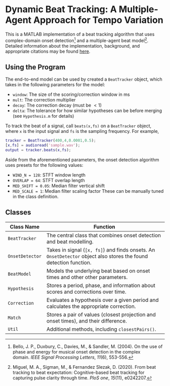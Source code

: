 # Dynamic Beat Tracking: A Multiple-Agent Approach for Tempo Variation

This is a MATLAB implementation of a beat tracking algorithm that uses complex-domain onset detection[^1] and a multiple-agent beat model[^2]. Detailed information about the implementation, background, and appropriate citations may be found <a href="https://drive.google.com/file/d/1yR6SkaxDkEOfPfXmfeYw10AJ6-bOod9W/view?usp=sharing">here</a>.

## Using the Program

The end-to-end model can be used by created a `BeatTracker` object, which takes in the following parameters for the model:
- `window`: The size of the scoring/correction window in ms
- `mult`: The correction multiplier
- `decay`: The correction decay (must be $<1$)
- `delta`: The tolerance for how similar hypotheses can be before merging (see `Hypothesis.m` for details)

To track the beat of a signal, call `beats(x,fs)` on a `BeatTracker` object, where `x` is the input signal and `fs` is the sampling frequency. For example,
```matlab
tracker = BeatTracker(400,4,0.0001,0.5);
[x,fs] = audioread('sample.wav');
output = tracker.beats(x,fs);
```

Aside from the aforementioned parameters, the onset detection algorithm uses presets for the following values:
- `WIND_N = 128`: STFT window length
- `OVERLAP = 64`: STFT overlap length
- `MED_SHIFT = 0.05`: Median filter vertical shift
- `MED_SCALE = 1`: Median filter scaling factor
These can be manually tuned in the class definition.

## Classes

| Class Name | Function |
|-|-|
| `BeatTracker` | The central class that combines onset detection and beat modelling. |
| `OnsetDetector` | Takes in signal (`[x, fs]`) and finds onsets. An `OnsetDetector` object also stores the found detection function. |
| `BeatModel` | Models the underlying beat based on onset times and other other parameters. |
| `Hypothesis` | Stores a period, phase, and information about scores and corrections over time. |
| `Correction` | Evaluates a hypothesis over a given period and calculates the appropriate correction. |
| `Match` | Stores a pair of values (closest projection and onset times), and their difference. |
| `Util` | Additional methods, including `closestPairs()`. |

[^1]: Bello, J. P., Duxbury, C., Davies, M., & Sandler, M. (2004). On the use of phase and energy for musical onset detection in the complex domain. _IEEE Signal Processing Letters_, _11_(6), 553-556.
[^2]: Miguel, M. A., Sigman, M., & Fernandez Slezak, D. (2020). From beat tracking to beat expectation: Cognitive-based beat tracking for capturing pulse clarity through time. _PloS one_, _15_(11), e0242207.
